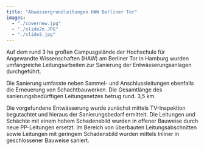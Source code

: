 ```yaml
---
title: "Abwassergrund­leitungen HAW Berliner Tor"
images:
  - "./covernew.jpg"
  - "./slide2n.JPG"
  - "./slide2.jpg"
---
```


Auf dem rund 3 ha großen Campusgelände der Hochschule für Angewandte Wissenschaften (HAW) am Berliner Tor in Hamburg wurden umfangreiche Leitungsarbeiten zur Sanierung der Entwässerungsanlagen durchgeführt.

Die Sanierung umfasste neben Sammel- und Anschlussleitungen ebenfalls die Erneuerung von Schachtbauwerken. Die Gesamtlänge des sanierungsbedürftigen Leitungsnetzes betrug rund. 3,5 km.

Die vorgefundene Entwässerung wurde zunächst mittels TV-Inspektion begutachtet und hieraus der Sanierungsbedarf ermittelt. Die Leitungen und Schächte mit einem hohem Schadensbild wurden in offener Bauweise durch neue PP-Leitungen ersetzt. Im Bereich von überbauten Leitungsabschnitten sowie Leitungen mit geringem Schadensbild wurden mittels Inliner in geschlossener Bauweise saniert.
